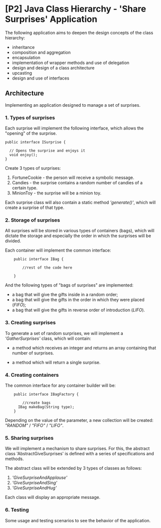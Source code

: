 # [P2] Java Class Hierarchy - 'Share Surprises' Application

The following application aims to deepen the design concepts of the class hierarchy:
- inheritance
- composition and aggregation
- encapsulation
- implementation of wrapper methods and use of delegation
- design and design of a class architecture
- upcasting
- design and use of interfaces


## Architecture

Implementing an application designed to manage a set of surprises.


### 1. Types of surprises

Each surprise will implement the following interface, which allows the "opening" of the surprise.

```
public interface ISurprise {
 
  // Opens the surprise and enjoys it
  void enjoy();
}
```

Create 3 types of surprises:
1. FortuneCookie - the person will receive a symbolic message.
2. Candies - the surprise contains a random number of candies of a certain type.
3. MinionToy - the surprise will be a minion toy.

Each surprise class will also contain a static method _'generate()'_, which will create a surprise of that type.


### 2. Storage of surprises

All surprises will be stored in various types of containers (bags), which will dictate the storage and especially the order in which the surprises will be divided.

Each container will implement the common interface:

```
    public interface IBag {
     
    	//rest of the code here

    }

```

And the following types of "bags of surprises" are implemented:

- a bag that will give the gifts inside in a random order;
- a bag that will give the gifts in the order in which they were placed (_FIFO_);
- a bag that will give the gifts in reverse order of introduction (_LIFO_).


### 3. Creating surprises

To generate a set of random surprises, we will implement a _'GatherSurprises'_ class, which will contain:

- a method which receives an integer and returns an array containing that number of surprises.

- a method which will return a single surprise.

### 4. Creating containers

The common interface for any container builder will be:

```
    public interface IBagFactory {

    	//create bags
      IBag makeBag(String type);
    }

```

Depending on the value of the parameter, a new collection will be created: _"RANDOM"_ / _"FIFO"_ / _"LIFO"_.


### 5. Sharing surprises

We will implement a mechanism to share surprises.
For this, the abstract class 'AbstractGiveSurprises' is defined with a series of specifications and methods.

The abstract class will be extended by 3 types of classes as follows:

1. _'GiveSurpriseAndApplause'_ 
2. _'GiveSurpriseAndSing'_  
3. _'GiveSurpriseAndHug'_  

Each class will display an appropriate message.


### 6. Testing

Some usage and testing scenarios to see the behavior of the application.
